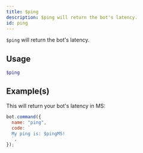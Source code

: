 ```yaml
---
title: $ping
description: $ping will return the bot's latency.
id: ping
---
```


`$ping` will return the bot's latency.

## Usage

```php
$ping
```

## Example(s)

This will return your bot's latency in MS:

```javascript
bot.command({
  name: "ping",
  code: `
  My ping is: $pingMS!
  `,
});
```
